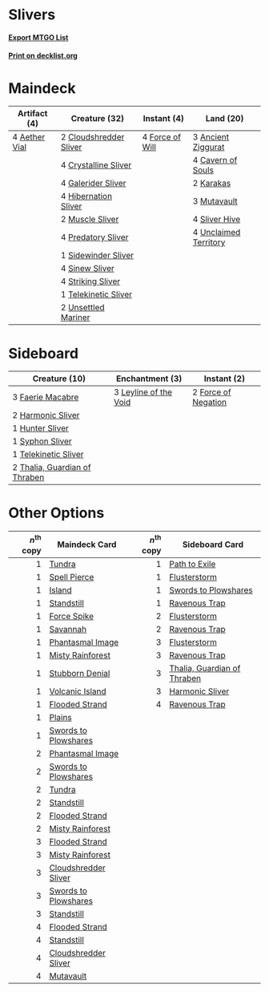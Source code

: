 # Slivers

#### [Export MTGO List](../collection/Slivers/Slivers.txt)
#### [Print on decklist.org](http://decklist.org/?deckmain=4%09Aether%20Vial%0A3%09Ancient%20Ziggurat%0A4%09Cavern%20of%20Souls%0A2%09Cloudshredder%20Sliver%0A4%09Crystalline%20Sliver%0A4%09Force%20of%20Will%0A4%09Galerider%20Sliver%0A4%09Hibernation%20Sliver%0A2%09Karakas%0A2%09Muscle%20Sliver%0A3%09Mutavault%0A4%09Predatory%20Sliver%0A1%09Sidewinder%20Sliver%0A4%09Sinew%20Sliver%0A4%09Sliver%20Hive%0A4%09Striking%20Sliver%0A1%09Telekinetic%20Sliver%0A4%09Unclaimed%20Territory%0A2%09Unsettled%20Mariner&deckside=3%09Faerie%20Macabre%0A2%09Force%20of%20Negation%0A2%09Harmonic%20Sliver%0A1%09Hunter%20Sliver%0A3%09Leyline%20of%20the%20Void%0A1%09Syphon%20Sliver%0A1%09Telekinetic%20Sliver%0A2%09Thalia,%20Guardian%20of%20Thraben)
# Maindeck

|                                     Artifact (4)                                      |                                          Creature (32)                                          |                                      Instant (4)                                       |                                           Land (20)                                            |
|---------------------------------------------------------------------------------------|-------------------------------------------------------------------------------------------------|----------------------------------------------------------------------------------------|------------------------------------------------------------------------------------------------|
|4 [Aether Vial](http://gatherer.wizards.com/Pages/Card/Details.aspx?multiverseid=48146)|2 [Cloudshredder Sliver](http://gatherer.wizards.com/Pages/Card/Details.aspx?multiverseid=464144)|4 [Force of Will](http://gatherer.wizards.com/Pages/Card/Details.aspx?multiverseid=3107)|3 [Ancient Ziggurat](http://gatherer.wizards.com/Pages/Card/Details.aspx?multiverseid=189271)   |
|                                                                                       |4 [Crystalline Sliver](http://gatherer.wizards.com/Pages/Card/Details.aspx?multiverseid=207901)  |                                                                                        |4 [Cavern of Souls](http://gatherer.wizards.com/Pages/Card/Details.aspx?multiverseid=278058)    |
|                                                                                       |4 [Galerider Sliver](http://gatherer.wizards.com/Pages/Card/Details.aspx?multiverseid=370590)    |                                                                                        |2 [Karakas](http://gatherer.wizards.com/Pages/Card/Details.aspx?multiverseid=413782)            |
|                                                                                       |4 [Hibernation Sliver](http://gatherer.wizards.com/Pages/Card/Details.aspx?multiverseid=207907)  |                                                                                        |3 [Mutavault](http://gatherer.wizards.com/Pages/Card/Details.aspx?multiverseid=370733)          |
|                                                                                       |2 [Muscle Sliver](http://gatherer.wizards.com/Pages/Card/Details.aspx?multiverseid=207911)       |                                                                                        |4 [Sliver Hive](http://gatherer.wizards.com/Pages/Card/Details.aspx?multiverseid=383384)        |
|                                                                                       |4 [Predatory Sliver](http://gatherer.wizards.com/Pages/Card/Details.aspx?multiverseid=370745)    |                                                                                        |4 [Unclaimed Territory](http://gatherer.wizards.com/Pages/Card/Details.aspx?multiverseid=435419)|
|                                                                                       |1 [Sidewinder Sliver](http://gatherer.wizards.com/Pages/Card/Details.aspx?multiverseid=118908)   |                                                                                        |                                                                                                |
|                                                                                       |4 [Sinew Sliver](http://gatherer.wizards.com/Pages/Card/Details.aspx?multiverseid=125879)        |                                                                                        |                                                                                                |
|                                                                                       |4 [Striking Sliver](http://gatherer.wizards.com/Pages/Card/Details.aspx?multiverseid=370589)     |                                                                                        |                                                                                                |
|                                                                                       |1 [Telekinetic Sliver](http://gatherer.wizards.com/Pages/Card/Details.aspx?multiverseid=111085)  |                                                                                        |                                                                                                |
|                                                                                       |2 [Unsettled Mariner](http://gatherer.wizards.com/Pages/Card/Details.aspx?multiverseid=464165)   |                                                                                        |                                                                                                |


# Sideboard

|                                             Creature (10)                                              |                                        Enchantment (3)                                         |                                         Instant (2)                                          |
|--------------------------------------------------------------------------------------------------------|------------------------------------------------------------------------------------------------|----------------------------------------------------------------------------------------------|
|3 [Faerie Macabre](http://gatherer.wizards.com/Pages/Card/Details.aspx?multiverseid=201822)             |3 [Leyline of the Void](http://gatherer.wizards.com/Pages/Card/Details.aspx?multiverseid=107682)|2 [Force of Negation](http://gatherer.wizards.com/Pages/Card/Details.aspx?multiverseid=464001)|
|2 [Harmonic Sliver](http://gatherer.wizards.com/Pages/Card/Details.aspx?multiverseid=109706)            |                                                                                                |                                                                                              |
|1 [Hunter Sliver](http://gatherer.wizards.com/Pages/Card/Details.aspx?multiverseid=44772)               |                                                                                                |                                                                                              |
|1 [Syphon Sliver](http://gatherer.wizards.com/Pages/Card/Details.aspx?multiverseid=370752)              |                                                                                                |                                                                                              |
|1 [Telekinetic Sliver](http://gatherer.wizards.com/Pages/Card/Details.aspx?multiverseid=111085)         |                                                                                                |                                                                                              |
|2 [Thalia, Guardian of Thraben](http://gatherer.wizards.com/Pages/Card/Details.aspx?multiverseid=442025)|                                                                                                |                                                                                              |


# Other Options

|*n*<sup>th</sup> copy|                                         Maindeck Card                                         |*n*<sup>th</sup> copy|                                            Sideboard Card                                            |
|--------------------:|-----------------------------------------------------------------------------------------------|--------------------:|------------------------------------------------------------------------------------------------------|
|                    1|[Tundra](http://gatherer.wizards.com/Pages/Card/Details.aspx?multiverseid=885)                 |                    1|[Path to Exile](http://gatherer.wizards.com/Pages/Card/Details.aspx?multiverseid=220511)              |
|                    1|[Spell Pierce](http://gatherer.wizards.com/Pages/Card/Details.aspx?multiverseid=425876)        |                    1|[Flusterstorm](http://gatherer.wizards.com/Pages/Card/Details.aspx?multiverseid=228255)               |
|                    1|[Island](http://gatherer.wizards.com/Pages/Card/Details.aspx?multiverseid=439857)              |                    1|[Swords to Plowshares](http://gatherer.wizards.com/Pages/Card/Details.aspx?multiverseid=869)          |
|                    1|[Standstill](http://gatherer.wizards.com/Pages/Card/Details.aspx?multiverseid=29936)           |                    1|[Ravenous Trap](http://gatherer.wizards.com/Pages/Card/Details.aspx?multiverseid=197537)              |
|                    1|[Force Spike](http://gatherer.wizards.com/Pages/Card/Details.aspx?multiverseid=3909)           |                    2|[Flusterstorm](http://gatherer.wizards.com/Pages/Card/Details.aspx?multiverseid=228255)               |
|                    1|[Savannah](http://gatherer.wizards.com/Pages/Card/Details.aspx?multiverseid=881)               |                    2|[Ravenous Trap](http://gatherer.wizards.com/Pages/Card/Details.aspx?multiverseid=197537)              |
|                    1|[Phantasmal Image](http://gatherer.wizards.com/Pages/Card/Details.aspx?multiverseid=220099)    |                    3|[Flusterstorm](http://gatherer.wizards.com/Pages/Card/Details.aspx?multiverseid=228255)               |
|                    1|[Misty Rainforest](http://gatherer.wizards.com/Pages/Card/Details.aspx?multiverseid=405102)    |                    3|[Ravenous Trap](http://gatherer.wizards.com/Pages/Card/Details.aspx?multiverseid=197537)              |
|                    1|[Stubborn Denial](http://gatherer.wizards.com/Pages/Card/Details.aspx?multiverseid=386673)     |                    3|[Thalia, Guardian of Thraben](http://gatherer.wizards.com/Pages/Card/Details.aspx?multiverseid=442025)|
|                    1|[Volcanic Island](http://gatherer.wizards.com/Pages/Card/Details.aspx?multiverseid=887)        |                    3|[Harmonic Sliver](http://gatherer.wizards.com/Pages/Card/Details.aspx?multiverseid=109706)            |
|                    1|[Flooded Strand](http://gatherer.wizards.com/Pages/Card/Details.aspx?multiverseid=405098)      |                    4|[Ravenous Trap](http://gatherer.wizards.com/Pages/Card/Details.aspx?multiverseid=197537)              |
|                    1|[Plains](http://gatherer.wizards.com/Pages/Card/Details.aspx?multiverseid=439856)              |                     |                                                                                                      |
|                    1|[Swords to Plowshares](http://gatherer.wizards.com/Pages/Card/Details.aspx?multiverseid=869)   |                     |                                                                                                      |
|                    2|[Phantasmal Image](http://gatherer.wizards.com/Pages/Card/Details.aspx?multiverseid=220099)    |                     |                                                                                                      |
|                    2|[Swords to Plowshares](http://gatherer.wizards.com/Pages/Card/Details.aspx?multiverseid=869)   |                     |                                                                                                      |
|                    2|[Tundra](http://gatherer.wizards.com/Pages/Card/Details.aspx?multiverseid=885)                 |                     |                                                                                                      |
|                    2|[Standstill](http://gatherer.wizards.com/Pages/Card/Details.aspx?multiverseid=29936)           |                     |                                                                                                      |
|                    2|[Flooded Strand](http://gatherer.wizards.com/Pages/Card/Details.aspx?multiverseid=405098)      |                     |                                                                                                      |
|                    2|[Misty Rainforest](http://gatherer.wizards.com/Pages/Card/Details.aspx?multiverseid=405102)    |                     |                                                                                                      |
|                    3|[Flooded Strand](http://gatherer.wizards.com/Pages/Card/Details.aspx?multiverseid=405098)      |                     |                                                                                                      |
|                    3|[Misty Rainforest](http://gatherer.wizards.com/Pages/Card/Details.aspx?multiverseid=405102)    |                     |                                                                                                      |
|                    3|[Cloudshredder Sliver](http://gatherer.wizards.com/Pages/Card/Details.aspx?multiverseid=464144)|                     |                                                                                                      |
|                    3|[Swords to Plowshares](http://gatherer.wizards.com/Pages/Card/Details.aspx?multiverseid=869)   |                     |                                                                                                      |
|                    3|[Standstill](http://gatherer.wizards.com/Pages/Card/Details.aspx?multiverseid=29936)           |                     |                                                                                                      |
|                    4|[Flooded Strand](http://gatherer.wizards.com/Pages/Card/Details.aspx?multiverseid=405098)      |                     |                                                                                                      |
|                    4|[Standstill](http://gatherer.wizards.com/Pages/Card/Details.aspx?multiverseid=29936)           |                     |                                                                                                      |
|                    4|[Cloudshredder Sliver](http://gatherer.wizards.com/Pages/Card/Details.aspx?multiverseid=464144)|                     |                                                                                                      |
|                    4|[Mutavault](http://gatherer.wizards.com/Pages/Card/Details.aspx?multiverseid=370733)           |                     |                                                                                                      |

